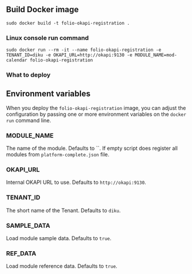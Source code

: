 ## Build Docker image

`sudo docker build -t folio-okapi-registration .`

### Linux console run command

`sudo docker run --rm -it --name folio-okapi-registration -e TENANT_ID=diku -e OKAPI_URL=http://okapi:9130 -e MODULE_NAME=mod-calendar folio-okapi-registration`

### What to deploy


## Environment variables

When you deploy the `folio-okapi-registration` image, you can adjust the configuration by passing one or more environment variables on the `docker run` command line.

### MODULE_NAME

The name of the module. Defaults to ``. If empty script does register all modules from `platform-complete.json` file.

### OKAPI_URL

Internal OKAPI URL to use. Defaults to `http://okapi:9130`.

### TENANT_ID

The short name of the Tenant. Defaults to `diku`.

### SAMPLE_DATA

Load module sample data. Defaults to `true`.

### REF_DATA

Load module reference data. Defaults to `true`.
